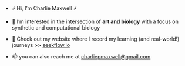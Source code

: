 - ⚡️ Hi, I’m Charlie Maxwell ⚡️

- 🍄 I’m interested in the intersection of **art and biology** with a focus on synthetic and computational biology
- 🌌 Check out my website where I record my learning (and real-world!) journeys >> [seekflow.io](https://www.seekflow.io/)
- 📫 you can also reach me at charliepmaxwell@gmail.com

<!---
seekflow/seekflow is a ✨ special ✨ repository because its `README.md` (this file) appears on your GitHub profile.
You can click the Preview link to take a look at your changes.
--->
